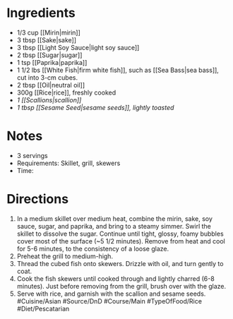 # Ingredients
- 1/3 cup [[Mirin|mirin]]
- 3 tbsp [[Sake|sake]]
- 3 tbsp [[Light Soy Sauce|light soy sauce]]
- 2 tbsp [[Sugar|sugar]]
- 1 tsp [[Paprika|paprika]]
- 1 1/2 lbs [[White Fish|firm white fish]], such as [[Sea Bass|sea bass]], cut into 3-cm cubes.
- 2 tbsp [[Oil|neutral oil]]
- 300g [[Rice|rice]], freshly cooked
- *1 [[Scallions|scallion]]*
- *1 tbsp [[Sesame Seed|sesame seeds]], lightly toasted*
# Notes
- 3 servings
- Requirements: Skillet, grill, skewers
- Time: 
# Directions
1. In a medium skillet over medium heat, combine the mirin, sake, soy sauce, sugar, and paprika, and bring to a steamy simmer. Swirl the skillet to dissolve the sugar. Continue until tight, glossy, foamy bubbles cover most of the surface (~5 1/2 minutes). Remove from heat and cool for 5-6 minutes, to the consistency of a loose glaze.
2. Preheat the grill to medium-high.
3. Thread the cubed fish onto skewers. Drizzle with oil, and turn gently to coat.
4. Cook the fish skewers until cooked through and lightly charred (6-8 minutes). Just before removing from the grill, brush over with the glaze.
5. Serve with rice, and garnish with the scallion and sesame seeds.
#Cuisine/Asian #Source/DnD #Course/Main #TypeOfFood/Rice  #Diet/Pescatarian